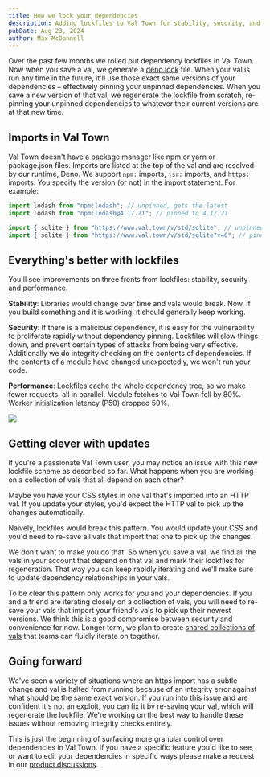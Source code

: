 ```yaml
---
title: How we lock your dependencies
description: Adding lockfiles to Val Town for stability, security, and performance.
pubDate: Aug 23, 2024
author: Max McDonnell
---
```


Over the past few months we rolled out dependency lockfiles in Val
Town. Now when you save a val, we generate a
[deno.lock](https://docs.deno.com/runtime/manual/basics/modules/integrity_checking/)
file. When your val is run any time in the future, it'll use those exact same versions
of your dependencies – effectively pinning your unpinned dependencies. When you save a new
version of that val, we regenerate the lockfile from scratch, re-pinning your unpinned
dependencies to whatever their current versions are at that new time.

## Imports in Val Town

Val Town doesn't have a package manager like npm or yarn or package.json files. Imports
are listed at the top of the val and are resolved by our runtime, Deno. We support
`npm:` imports, `jsr:` imports, and `https:` imports. You specify the version (or not)
in the import statement. For example:

```ts
import lodash from "npm:lodash"; // unpinned, gets the latest
import lodash from "npm:lodash@4.17.21"; // pinned to 4.17.21

import { sqlite } from "https://www.val.town/v/std/sqlite"; // unpinned, gets the latest
import { sqlite } from "https://www.val.town/v/std/sqlite?v=6"; // pinned to version 6
```

## Everything's better with lockfiles

You'll see improvements on three fronts from lockfiles: stability,
security and performance.

**Stability**: Libraries would change over time and vals would break. Now, if you
build something and it is working, it should generally keep working.

**Security**: If there is a
malicious dependency, it is easy for the vulnerability to proliferate rapidly
without dependency pinning. Lockfiles will slow things down, and prevent certain
types of attacks from being very effective. Additionally we do integrity
checking on the contents of dependencies. If the contents of a module have
changed unexpectedly, we won't run your code.

**Performance**: Lockfiles cache the whole dependency tree,
so we make fewer requests, all in parallel. Module fetches to Val Town
fell by 80%. Worker initialization latency (P50) dropped 50%.

![](./lockfiles/metrics.png)

## Getting clever with updates

If you're a passionate Val Town user, you may notice an issue with this new
lockfile scheme as described so far. What happens when you are working on a
collection of vals that all depend on each other?

Maybe you have your CSS styles in one val that's imported into an HTTP val.
If you update your styles, you'd expect the HTTP val to pick up the changes
automatically.

Naively, lockfiles would break this pattern. You would update your CSS and you'd
need to re-save all vals that import that one to pick up the changes.

We don't want to make you do that. So when you save a val, we find all the vals
in your account that depend on that val and mark their lockfiles for regeneration.
That way you can keep rapidly iterating and we'll make sure to update dependency
relationships in your vals.

To be clear this pattern only works for you and your
dependencies. If you and a friend are iterating closely on a collection of vals,
you will need to re-save your vals that import your friend's vals to pick up
their newest versions. We think this is a good compromise
between security and convenience for now. Longer term, we plan to create [shared
collections of vals](https://github.com/val-town/val-town-product/discussions/139)
that teams can fluidly iterate on together.

## Going forward

We've seen a variety of situations where an https import has a subtle change
and val is halted from running because of an integrity error against what should
be the same exact version. If you run into this issue and are confident it's
not an exploit, you can fix it by re-saving your val, which will regenerate
the lockfile. We're working on the best way to handle these issues without
removing integrity checks entirely.

This is just the beginning of surfacing more granular control over dependencies
in Val Town. If you have a specific feature you'd like to see, or want to edit
your dependencies in specific ways please make a request in our [product
discussions](https://github.com/val-town/val-town-product/discussions).

